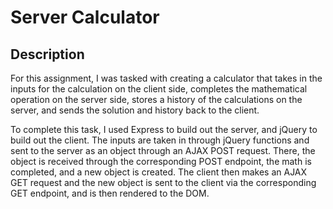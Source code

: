 # Server Calculator

## Description

For this assignment, I was tasked with creating a calculator that takes in the inputs for the calculation on the client side, completes the mathematical operation on the server side, stores a history of the calculations on the server, and sends the solution and history back to the client.

To complete this task, I used Express to build out the server, and jQuery to build out the client. The inputs are taken in through jQuery functions and sent to the server as an object through an AJAX POST request. There, the object is received through the corresponding POST endpoint, the math is completed, and a new object is created. The client then makes an AJAX GET request and the new object is sent to the client via the corresponding GET endpoint, and is then rendered to the DOM.
